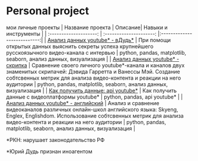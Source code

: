 # Personal project
мои личные проекты
| Название проекта | Описание| Навыки и инструменты |
| :--------------------: | :---------------------: |:---------------------------:|
| [Анализ данных youtube* - вДудь*](https://github.com/Malakhova-Natalya/Pet-project/tree/main/video_project "Анализ данных youtube* - вДудь*") | При помощи открытых данных выяснить секреты успеха крупнейшего русскоязычного видео-канала с интервью | python, pandas, matplotlib, seaborn, анализ данных, визуализация |
| [Анализ данных youtube* - скрипка](https://github.com/Malakhova-Natalya/Personal_project/tree/main/violin_project "Анализ данных youtube* - скрипка") | Сравнение своего личного youtube*-канала и каналов двух знаменитых скрипачей: Дэвида Гарретта и Ванессы Мэй. Создание собтсвенных метрик для анализа видео-контента и реакции на него аудитории | python, pandas, matplotlib, seaborn, анализ данных, визуализация |
| [Как получить данные: api youtube*](https://github.com/Malakhova-Natalya/Personal_project/tree/main/api_notebook "Как получить данные: api youtube*") | Как получить данные с видеоплатформы youtube* | python, pandas, api youtube* |
| [Анализ данных youtube* - английский](https://github.com/Malakhova-Natalya/Personal_project/tree/main/english_project "Анализ данных youtube* - английский") | Анализ и сравнение видеоканалов различных онлайн-школ английского языка: Skyeng, Englex, Englishdom. Использование собтсвенных метрик для анализа видео-контента и реакции на него аудитории | python, pandas, matplotlib, seaborn, анализ данных, визуализация |


*РКН: нарушает законодательство РФ

*Юрий Дудь признан иноагентом
